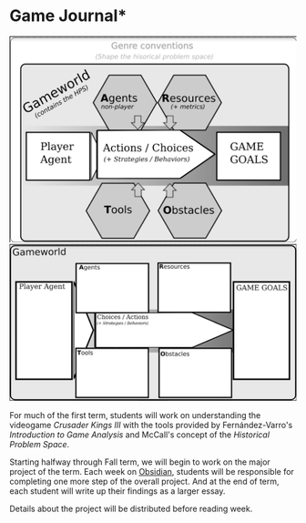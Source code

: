 # Game Journal\*

![](<../../../../.gitbook/assets/HPS Diagram (version 2.0 2022).png>) ![Basic template for working out McCall's Historical Problem Space](<../../../../.gitbook/assets/HPS Diagram Worksheet 2.0.png>)

For much of the first term, students will work on understanding the videogame _Crusader Kings III_ with the tools provided by Fernández-Varro's _Introduction to Game Analysis_ and McCall's concept of the _Historical Problem Space_.&#x20;

Starting halfway through Fall term, we will begin to work on the major project of the term. Each week on [Obsidian](../../../digital-tools/obsidian/), students will be responsible for completing one more step of the overall project. And at the end of term, each student will write up their findings as a larger essay.&#x20;

Details about the project will be distributed before reading week.&#x20;
